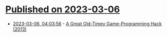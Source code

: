 # [Published on 2023-03-06](index.md)

* [2023-03-06, 04:03:56](https://lobste.rs/s/oski4x/great_old_timey_game_programming_hack) - [A Great Old-Timey Game-Programming Hack (2013)](https://blog.moertel.com/posts/2013-12-14-great-old-timey-game-programming-hack.html)
